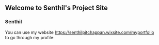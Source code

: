 ## Welcome to Senthil's Project Site
### Senthil
You can use my website https://senthilpitchappan.wixsite.com/myportfolio to go through my profile




